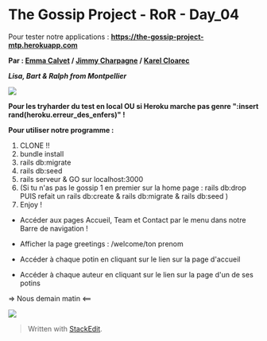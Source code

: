 # The Gossip Project - RoR - Day_04


Pour tester notre applications : 
**https://the-gossip-project-mtp.herokuapp.com**

  **Par : [Emma Calvet](https://github.com/emcalvet) / [Jimmy Charpagne](https://github.com/Hykios42/) / [Karel Cloarec](https://github.com/Karel2)**

***Lisa, Bart & Ralph from Montpellier***

![](https://media.giphy.com/media/avPzMKapzB8D6/giphy.gif)

**Pour les tryharder du test en local OU si Heroku marche pas genre ":insert rand(heroku.erreur_des_enfers)" !**

**Pour utiliser notre programme :**
1. CLONE !!
2. bundle install
3. rails db:migrate
4. rails db:seed
5. rails serveur & GO sur localhost:3000
6. (Si tu n'as pas le gossip 1 en premier sur la home page : rails db:drop PUIS refait un rails db:create & rails db:migrate & rails db:seed )
7. Enjoy !

- Accéder aux pages Accueil, Team et Contact par le menu dans notre Barre de navigation !

- Afficher la page greetings : /welcome/ton prenom

- Accéder à chaque potin en cliquant sur le lien sur la page d'accueil

- Accéder à chaque auteur en cliquant sur le lien sur la page d'un de ses potins


=> Nous demain matin <==

![](https://media.giphy.com/media/3orif4nTHWbF6Du8i4/giphy.gif)

  

> Written with [StackEdit](https://stackedit.io/).
